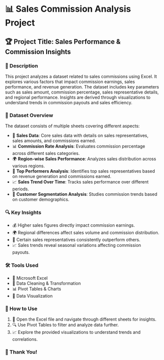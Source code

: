 # 📊 Sales Commission Analysis Project

## 🏆 Project Title: Sales Performance & Commission Insights

### 📝 Description
This project analyzes a dataset related to sales commissions using Excel. It explores various factors that impact commission earnings, sales performance, and revenue generation. The dataset includes key parameters such as sales amount, commission percentage, sales representative details, and regional performance. Insights are derived through visualizations to understand trends in commission payouts and sales efficiency.

### 📂 Dataset Overview
The dataset consists of multiple sheets covering different aspects:
- 📜 **Sales Data**: Core sales data with details on sales representatives, sales amounts, and commissions earned.
- 📊 **Commission Rate Analysis**: Evaluates commission percentage across different sales categories.
- 🌍 **Region-wise Sales Performance**: Analyzes sales distribution across various regions.
- 🏅 **Top Performers Analysis**: Identifies top sales representatives based on revenue generation and commissions earned.
- 📈 **Sales Trend Over Time**: Tracks sales performance over different periods.
- 📌 **Customer Segmentation Analysis**: Studies commission trends based on customer demographics.

### 🔍 Key Insights
- 💰 Higher sales figures directly impact commission earnings.
- 🌍 Regional differences affect sales volume and commission distribution.
- 🏅 Certain sales representatives consistently outperform others.
- 📈 Sales trends reveal seasonal variations affecting commission payouts.

### 🛠 Tools Used
- 🏢 Microsoft Excel
- 🧹 Data Cleaning & Transformation
- 📊 Pivot Tables & Charts
- 🎨 Data Visualization

### 🚀 How to Use
1. 📂 Open the Excel file and navigate through different sheets for insights.
2. 🔍 Use Pivot Tables to filter and analyze data further.
3. 📈 Explore the provided visualizations to understand trends and correlations.

### 🙌 Thank You!
